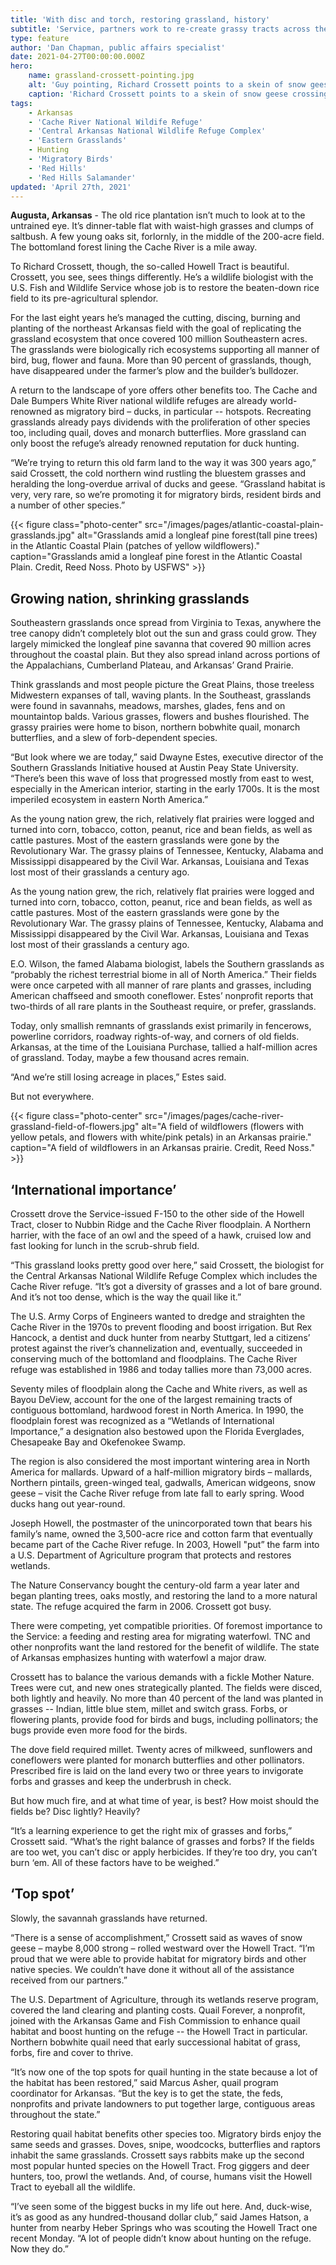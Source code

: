 ```yaml
---
title: 'With disc and torch, restoring grassland, history'
subtitle: 'Service, partners work to re-create grassy tracts across the Southeast'
type: feature
author: 'Dan Chapman, public affairs specialist'
date: 2021-04-27T00:00:00.000Z
hero:
    name: grassland-crossett-pointing.jpg
    alt: 'Guy pointing, Richard Crossett points to a skein of snow geese crossing high above the Howell Tract.'
    caption: 'Richard Crossett points to a skein of snow geese crossing high above the Howell Tract. Photo credit Dan Chapman, USFWS.'
tags:
    - Arkansas
    - 'Cache River National Wildife Refuge'
    - 'Central Arkansas National Wildlife Refuge Complex'
    - 'Eastern Grasslands'
    - Hunting
    - 'Migratory Birds'
    - 'Red Hills'
    - 'Red Hills Salamander'
updated: 'April 27th, 2021'
---
```


**Augusta, Arkansas** - The old rice plantation isn’t much to look at to the untrained eye. It’s dinner-table flat with waist-high grasses and clumps of saltbush. A few young oaks sit, forlornly, in the middle of the 200-acre field. The bottomland forest lining the Cache River is a mile away.

To Richard Crossett, though, the so-called Howell Tract is beautiful. Crossett, you see, sees things differently. He’s a wildlife biologist with the U.S. Fish and Wildlife Service whose job is to restore the beaten-down rice field to its pre-agricultural splendor.

For the last eight years he’s managed the cutting, discing, burning and planting of the northeast Arkansas field with the goal of replicating the grassland ecosystem that once covered 100 million Southeastern acres. The grasslands were biologically rich ecosystems supporting all manner of bird, bug, flower and fauna. More than 90 percent of grasslands, though, have disappeared under the farmer’s plow and the builder’s bulldozer.

A return to the landscape of yore offers other benefits too. The Cache and Dale Bumpers White River national wildlife refuges are already world-renowned as migratory bird – ducks, in particular -- hotspots. Recreating grasslands already pays dividends with the proliferation of other species too, including quail, doves and monarch butterflies. More grassland can only boost the refuge’s already renowned reputation for duck hunting.

“We’re trying to return this old farm land to the way it was 300 years ago,” said Crossett, the cold northern wind rustling the bluestem grasses and heralding the long-overdue arrival of ducks and geese. “Grassland habitat is very, very rare, so we’re promoting it for migratory birds, resident birds and a number of other species.”

{{< figure class="photo-center" src="/images/pages/atlantic-coastal-plain-grasslands.jpg" alt="Grasslands amid a longleaf pine forest(tall pine trees) in the Atlantic Coastal Plain (patches of yellow wildflowers)." caption="Grasslands amid a longleaf pine forest in the Atlantic Coastal Plain. Credit, Reed Noss. Photo by USFWS" >}}

## Growing nation, shrinking grasslands

Southeastern grasslands once spread from Virginia to Texas, anywhere the tree canopy didn’t completely blot out the sun and grass could grow. They largely mimicked the longleaf pine savanna that covered 90 million acres throughout the coastal plain. But they also spread inland across portions of the Appalachians, Cumberland Plateau, and Arkansas’ Grand Prairie.

Think grasslands and most people picture the Great Plains, those treeless Midwestern expanses of tall, waving plants. In the Southeast, grasslands were found in savannahs, meadows, marshes, glades, fens and on mountaintop balds. Various grasses, flowers and bushes flourished. The grassy prairies were home to bison, northern bobwhite quail, monarch butterflies, and a slew of forb-dependent species.

“But look where we are today,” said Dwayne Estes, executive director of the Southern Grasslands Initiative housed at Austin Peay State University. “There’s been this wave of loss that progressed mostly from east to west, especially in the American interior, starting in the early 1700s. It is the most imperiled ecosystem in eastern North America.”

As the young nation grew, the rich, relatively flat prairies were logged and turned into corn, tobacco, cotton, peanut, rice and bean fields, as well as cattle pastures. Most of the eastern grasslands were gone by the Revolutionary War. The grassy plains of Tennessee, Kentucky, Alabama and Mississippi disappeared by the Civil War. Arkansas, Louisiana and Texas lost most of their grasslands a century ago.

As the young nation grew, the rich, relatively flat prairies were logged and turned into corn, tobacco, cotton, peanut, rice and bean fields, as well as cattle pastures. Most of the eastern grasslands were gone by the Revolutionary War. The grassy plains of Tennessee, Kentucky, Alabama and Mississippi disappeared by the Civil War. Arkansas, Louisiana and Texas lost most of their grasslands a century ago.

E.O. Wilson, the famed Alabama biologist, labels the Southern grasslands as “probably the richest terrestrial biome in all of North America.” Their fields were once carpeted with all manner of rare plants and grasses, including American chaffseed and smooth coneflower. Estes’ nonprofit reports that two-thirds of all rare plants in the Southeast require, or prefer, grasslands. 

Today, only smallish remnants of grasslands exist primarily in fencerows, powerline corridors, roadway rights-of-way, and corners of old fields. Arkansas, at the time of the Louisiana Purchase, tallied a half-million acres of grassland. Today, maybe a few thousand acres remain. 

“And we’re still losing acreage in places,” Estes said.

But not everywhere.

{{< figure class="photo-center" src="/images/pages/cache-river-grassland-field-of-flowers.jpg" alt="A field of wildflowers (flowers with yellow petals, and flowers with white/pink petals) in an Arkansas prairie." caption="A field of wildflowers in an Arkansas prairie. Credit, Reed Noss." >}}

## ‘International importance’

Crossett drove the Service-issued F-150 to the other side of the Howell Tract, closer to Nubbin Ridge and the Cache River floodplain. A Northern harrier, with the face of an owl and the speed of a hawk, cruised low and fast looking for lunch in the scrub-shrub field.

“This grassland looks pretty good over here,” said Crossett, the biologist for the Central Arkansas National Wildlife Refuge Complex which includes the Cache River refuge. “It’s got a diversity of grasses and a lot of bare ground. And it’s not too dense, which is the way the quail like it.”

The U.S. Army Corps of Engineers wanted to dredge and straighten the Cache River in the 1970s to prevent flooding and boost irrigation. But Rex Hancock, a dentist and duck hunter from nearby Stuttgart, led a citizens’ protest against the river’s channelization and, eventually, succeeded in conserving much of the bottomland and floodplains. The Cache River refuge was established in 1986 and today tallies more than 73,000 acres.

Seventy miles of floodplain along the Cache and White rivers, as well as Bayou DeView, account for the one of the largest remaining tracts of contiguous bottomland, hardwood forest in North America. In 1990, the floodplain forest was recognized as a “Wetlands of International Importance,” a designation also bestowed upon the Florida Everglades, Chesapeake Bay and Okefenokee Swamp.

The region is also considered the most important wintering area in North America for mallards. Upward of a half-million migratory birds – mallards, Northern pintails, green-winged teal, gadwalls, American widgeons, snow geese – visit the Cache River refuge from late fall to early spring. Wood ducks hang out year-round.

Joseph Howell, the postmaster of the unincorporated town that bears his family’s name, owned the 3,500-acre rice and cotton farm that eventually became part of the Cache River refuge. In 2003, Howell "put” the farm into a U.S. Department of Agriculture program that protects and restores wetlands.

The Nature Conservancy bought the century-old farm a year later and began planting trees, oaks mostly, and restoring the land to a more natural state. The refuge acquired the farm in 2006. Crossett got busy.

There were competing, yet compatible priorities. Of foremost importance to the Service: a feeding and resting area for migrating waterfowl. TNC and other nonprofits want the land restored for the benefit of wildlife. The state of Arkansas emphasizes hunting with waterfowl a major draw.

Crossett has to balance the various demands with a fickle Mother Nature. Trees were cut, and new ones strategically planted. The fields were disced, both lightly and heavily. No more than 40 percent of the land was planted in grasses -- Indian, little blue stem, millet and switch grass. Forbs, or flowering plants, provide food for birds and bugs, including pollinators; the bugs provide even more food for the birds.

The dove field required millet. Twenty acres of milkweed, sunflowers and coneflowers were planted for monarch butterflies and other pollinators. Prescribed fire is laid on the land every two or three years to invigorate forbs and grasses and keep the underbrush in check.

But how much fire, and at what time of year, is best? How moist should the fields be? Disc lightly? Heavily?

“It’s a learning experience to get the right mix of grasses and forbs,” Crossett said. “What’s the right balance of grasses and forbs? If the fields are too wet, you can’t disc or apply herbicides. If they’re too dry, you can’t burn ‘em. All of these factors have to be weighed.”

## ‘Top spot’

Slowly, the savannah grasslands have returned.

“There is a sense of accomplishment,” Crossett said as waves of snow geese – maybe 8,000 strong – rolled westward over the Howell Tract. “I’m proud that we were able to provide habitat for migratory birds and other native species. We couldn’t have done it without all of the assistance received from our partners.”

The U.S. Department of Agriculture, through its wetlands reserve program, covered the land clearing and planting costs. Quail Forever, a nonprofit, joined with the Arkansas Game and Fish Commission to enhance quail habitat and boost hunting on the refuge -- the Howell Tract in particular. Northern bobwhite quail need that early successional habitat of grass, forbs, fire and cover to thrive.

“It’s now one of the top spots for quail hunting in the state because a lot of the habitat has been restored,” said Marcus Asher, quail program coordinator for Arkansas. “But the key is to get the state, the feds, nonprofits and private landowners to put together large, contiguous areas throughout the state.”

Restoring quail habitat benefits other species too. Migratory birds enjoy the same seeds and grasses. Doves, snipe, woodcocks, butterflies and raptors inhabit the same grasslands. Crossett says rabbits make up the second most popular hunted species on the Howell Tract. Frog giggers and deer hunters, too, prowl the wetlands. And, of course, humans visit the Howell Tract to eyeball all the wildlife.

“I’ve seen some of the biggest bucks in my life out here. And, duck-wise, it’s as good as any hundred-thousand dollar club,” said James Hatson, a hunter from nearby Heber Springs who was scouting the Howell Tract one recent Monday. “A lot of people didn’t know about hunting on the refuge. Now they do.”
